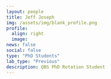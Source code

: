 ```yaml
---
layout: people
title: Jeff Joseph
img: /assets/img/blank_profile.png
profile:
  align: right
  image:
news: false
social: false
type: "PhD Students"
lab_type: "Previous"
description: QBS PhD Rotation Student
---
```

